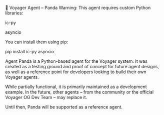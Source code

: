 🐼 Voyager Agent – Panda
Warning: This agent requires custom Python libraries:

ic-py

asyncio

You can install them using pip:

pip install ic-py asyncio


Agent Panda is a Python-based agent for the Voyager system.
It was created as a testing ground and proof of concept for future agent designs, as well as a reference point for developers looking to build their own Voyager agents.

While partially functional, it is primarily maintained as a development example.
In the future, other agents – from the community or the official Voyager OG Dev Team – may replace it.

Until then, Panda will be supported as a reference agent.

